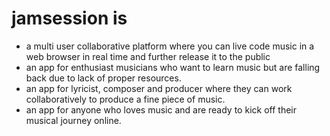 # jamsession is 
- a multi user collaborative platform where you can live code music in a web browser in real time and further release it to the public
- an app for enthusiast musicians who want to learn music but are falling back due to lack of proper resources.
- an app for lyricist, composer and producer where they can work collaboratively to produce a fine piece of music.
- an app for anyone who loves music and are ready to kick off their musical journey online.
